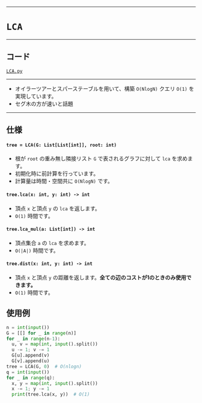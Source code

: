 ____

# `LCA`

____

## コード

[`LCA.py`](https://github.com/titanium-22/Library_py/blob/main/Graph/LCA.py)

____

- オイラーツアーとスパーステーブルを用いて、構築 `O(NlogN)` クエリ `O(1)` を実現しています。
- セグ木の方が速いと話題

____

## 仕様

#### `tree = LCA(G: List[List[int]], root: int)`
- 根が `root` の重み無し隣接リスト `G` で表されるグラフに対して `lca` を求めます。
- 初期化時に前計算を行っています。
- 計算量は時間・空間共に `O(NlogN)` です。

#### `tree.lca(x: int, y: int) -> int`
- 頂点 `x` と頂点 `y` の `lca` を返します。
- `O(1)` 時間です。

#### `tree.lca_mul(a: List[int]) -> int`
- 頂点集合 `a` の `lca` を求めます。
- `O(|A|)` 時間です。

#### `tree.dist(x: int, y: int) -> int`
- 頂点 `x` と頂点 `y` の距離を返します。**全ての辺のコストが1のときのみ使用できます。**
- `O(1)` 時間です。


## 使用例
```python
n = int(input())
G = [[] for _ in range(n)]
for _ in range(n-1):
  u, v = map(int, input().split())
  u -= 1; v -= 1
  G[u].append(v)
  G[v].append(u)
tree = LCA(G, 0)  # O(nlogn)
q = int(input())
for _ in range(q):
  x, y = map(int, input().split())
  x -= 1; y -= 1
  print(tree.lca(x, y))  # O(1)
```
